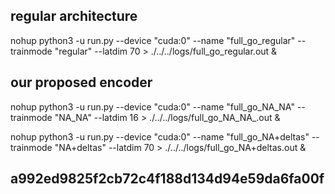 
## regular architecture
nohup python3 -u run.py --device "cuda:0" --name "full_go_regular" --trainmode "regular" --latdim 70 > ./../../logs/full_go_regular.out &

## our proposed encoder
nohup python3 -u run.py --device "cuda:0" --name "full_go_NA_NA" --trainmode "NA_NA" --latdim 16 > ./../../logs/full_go_NA_NA_.out &

nohup python3 -u run.py --device "cuda:0" --name "full_go_NA+deltas" --trainmode "NA+deltas" --latdim 70 > ./../../logs/full_go_NA+deltas.out &

## a992ed9825f2cb72c4f188d134d94e59da6fa00f